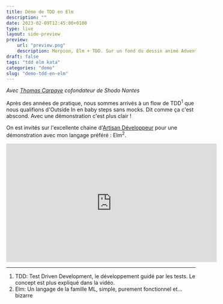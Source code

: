 ```yaml
---
title: Démo de TDD en Elm
description: ""
date: 2023-02-09T12:45:00+0100
type: live
layout: side-preview
preview: 
    url: "preview.png"
    description: Morpion, Elm + TDD. Sur un fond du dessin animé Adventure time.
draft: false
tags: "tdd elm kata"
categories: "demo"
slug: "demo-tdd-en-elm"
---
```

_Avec [Thomas Carpaye](https://www.linkedin.com/in/thomascarpaye/?originalSubdomain=fr) cofondateur de Shodo Nantes_

Après des années de pratique, nous sommes arrivés à un flow de TDD<sup>1</sup> que nous qualifions d'Outside In en baby steps sans mocks. Dit comme ça c'est abscond. Avec une démonstration c'est plus clair !

On est invités sur l'excellente chaine d'[Artisan Développeur](https://www.youtube.com/channel/UC-o56XcIj_JArG1Jlw-zgIg) pour une démonstration avec mon langage préféré : Elm<sup>2</sup>.

<iframe width="560" height="315" src="https://www.youtube.com/embed/gHFnXUXLeh8" title="YouTube video player" frameborder="0" allow="accelerometer; autoplay; clipboard-write; encrypted-media; gyroscope; picture-in-picture; web-share" allowfullscreen></iframe>

-------------------------
1. TDD: Test Driven Development, le développement guidé par les tests. Le concept est plus expliqué dans la vidéo.
2. Elm: Un langage de la famille ML, simple, purement fonctionnel et... bizarre
